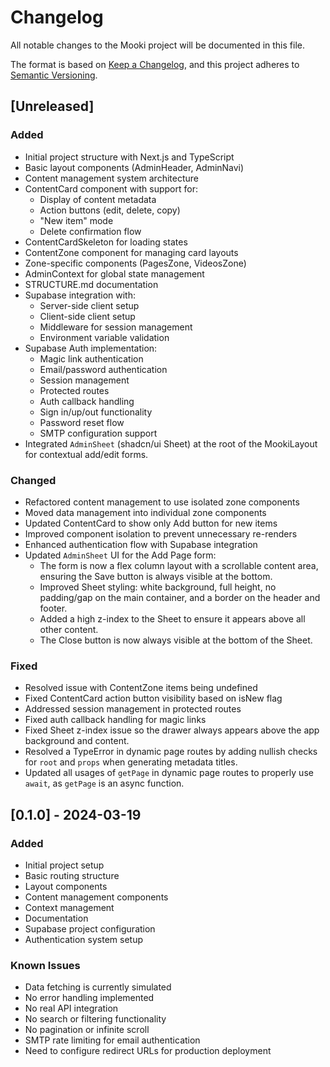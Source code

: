 # Changelog

All notable changes to the Mooki project will be documented in this file.

The format is based on [Keep a Changelog](https://keepachangelog.com/en/1.0.0/),
and this project adheres to [Semantic Versioning](https://semver.org/spec/v2.0.0.html).

## [Unreleased]

### Added

- Initial project structure with Next.js and TypeScript
- Basic layout components (AdminHeader, AdminNavi)
- Content management system architecture
- ContentCard component with support for:
  - Display of content metadata
  - Action buttons (edit, delete, copy)
  - "New item" mode
  - Delete confirmation flow
- ContentCardSkeleton for loading states
- ContentZone component for managing card layouts
- Zone-specific components (PagesZone, VideosZone)
- AdminContext for global state management
- STRUCTURE.md documentation
- Supabase integration with:
  - Server-side client setup
  - Client-side client setup
  - Middleware for session management
  - Environment variable validation
- Supabase Auth implementation:
  - Magic link authentication
  - Email/password authentication
  - Session management
  - Protected routes
  - Auth callback handling
  - Sign in/up/out functionality
  - Password reset flow
  - SMTP configuration support
- Integrated `AdminSheet` (shadcn/ui Sheet) at the root of the MookiLayout for contextual add/edit forms.

### Changed

- Refactored content management to use isolated zone components
- Moved data management into individual zone components
- Updated ContentCard to show only Add button for new items
- Improved component isolation to prevent unnecessary re-renders
- Enhanced authentication flow with Supabase integration
- Updated `AdminSheet` UI for the Add Page form:
  - The form is now a flex column layout with a scrollable content area, ensuring the Save button is always visible at the bottom.
  - Improved Sheet styling: white background, full height, no padding/gap on the main container, and a border on the header and footer.
  - Added a high z-index to the Sheet to ensure it appears above all other content.
  - The Close button is now always visible at the bottom of the Sheet.

### Fixed

- Resolved issue with ContentZone items being undefined
- Fixed ContentCard action button visibility based on isNew flag
- Addressed session management in protected routes
- Fixed auth callback handling for magic links
- Fixed Sheet z-index issue so the drawer always appears above the app background and content.
- Resolved a TypeError in dynamic page routes by adding nullish checks for `root` and `props` when generating metadata titles.
- Updated all usages of `getPage` in dynamic page routes to properly use `await`, as `getPage` is an async function.

## [0.1.0] - 2024-03-19

### Added

- Initial project setup
- Basic routing structure
- Layout components
- Content management components
- Context management
- Documentation
- Supabase project configuration
- Authentication system setup

### Known Issues

- Data fetching is currently simulated
- No error handling implemented
- No real API integration
- No search or filtering functionality
- No pagination or infinite scroll
- SMTP rate limiting for email authentication
- Need to configure redirect URLs for production deployment
